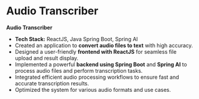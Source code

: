# Audio Transcriber
**Audio Transcriber**  
- **Tech Stack:** ReactJS, Java Spring Boot, Spring AI  
- Created an application to **convert audio files to text** with high accuracy.  
- Designed a user-friendly **frontend with ReactJS** for seamless file upload and result display.  
- Implemented a powerful **backend using Spring Boot** and **Spring AI** to process audio files and perform transcription tasks.  
- Integrated efficient audio processing workflows to ensure fast and accurate transcription results.  
- Optimized the system for various audio formats and use cases.  
